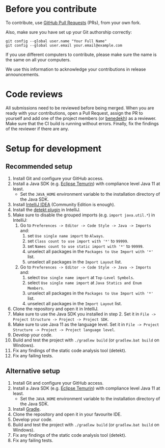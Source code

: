# Before you contribute

To contribute, use [GitHub Pull Requests](https://github.com/benedekh/ktalex/pulls) (PRs), from your own fork.

Also, make sure you have set up your Git authorship correctly:

```
git config --global user.name "Your Full Name"
git config --global user.email your.email@example.com
```

If you use different computers to contribute, please make sure the name is the same on all your computers.

We use this information to acknowledge your contributions in release announcements.

# Code reviews

All submissions need to be reviewed before being merged. When you are ready with your contributions, open a Pull Request, assign the PR to yourself and add one of the project members (or [benedekh](https://github.com/benedekh)) as a reviewer. Make sure that the CI build is running without errors. Finally, fix the findings of the reviewer if there are any.

# Setup for development

## Recommended setup

1. Install Git and configure your GitHub access.
2. Install a Java SDK (e.g. [Eclipse Temurin](https://adoptium.net/temurin/releases)) with compliance level Java 11 at least.
   - Set the `JAVA_HOME` environment variable to the installation directory of the Java SDK.
3. Install [IntelliJ IDEA](https://www.jetbrains.com/idea/download/) (Community Edition is enough).
4. Install the [detekt plugin](https://plugins.jetbrains.com/plugin/10761-detekt) in IntelliJ.
5. Make sure to disable the grouped imports (e.g. `import java.util.*`) in IntelliJ:
   1. Go to `Preferences -> Editor -> Code Style -> Java -> Imports` and:
      1. set `Use single name import` to `Always`.
      2. set `Class count to use import with '*'` to `99999`.
      3. set `Names count to use static import with '*'` to `99999`.
      4. unselect all packages in the `Packages to Use Import with '*'` list.
      5. unselect all packages in the `Import Layout` list.
   2. Go to `Preferences -> Editor -> Code Style -> Java -> Imports` and:
      1. select `Use single name import` at `Top-Level Symbols`.
      2. select `Use single name import` at `Java Statics and Enum Members`.
      3. unselect all packages in the `Packages to Use Import with '*'` list.
      4. unselect all packages in the `Import Layout` list.
6. Clone the repository and open it in IntelliJ.
7. Make sure to use the Java SDK you installed in step 2. Set it in `File -> Project Structure -> Project -> Project SDK`.
8. Make sure to use Java 11 as the language level. Set it in `File -> Project Structure -> Project -> Project language level`.
9. Develop your code.
10. Build and test the project with `./gradlew build` (or `gradlew.bat build` on Windows).
11. Fix any findings of the static code analysis tool (detekt).
12. Fix any failing tests.

## Alternative setup

1. Install Git and configure your GitHub access.
2. Install a Java SDK (e.g. [Eclipse Temurin](https://adoptium.net/temurin/releases)) with compliance level Java 11 at least.
    - Set the `JAVA_HOME` environment variable to the installation directory of the Java SDK.
3. Install [Gradle](https://gradle.org/install/).
4. Clone the repository and open it in your favourite IDE.
5. Develop your code.
6. Build and test the project with `./gradlew build` (or `gradlew.bat build` on Windows).
7. Fix any findings of the static code analysis tool (detekt). 
8. Fix any failing tests.
